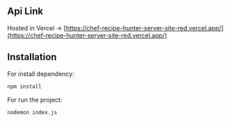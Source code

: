 ## Api Link

Hosted in Vercel -> [https://chef-recipe-hunter-server-site-red.vercel.app/](https://chef-recipe-hunter-server-site-red.vercel.app/)

## Installation

For install dependency:

```sh
npm install
```

For run the project:

```sh
nodemon index.js
```
